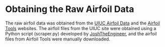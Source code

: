 # Obtaining the Raw Airfoil Data

<p align="justify">
  
  The raw airfoil data was obtained from the [UIUC Airfoil Data](https://m-selig.ae.illinois.edu/ads/coord_database.html) and the [Airfoil Tools](http://www.airfoiltools.com/) websites. The airfoil files from the UIUC site were obtained using a Python script (scraper.py) developed by [JoshTheEngineer](https://www.youtube.com/watch?v=nILo18DlqAo), and the airfoil files from Airfoil Tools were manually downloaded.
</p>
